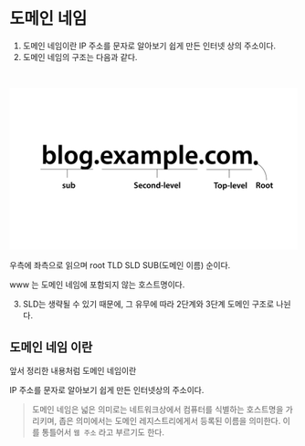 # 도메인 네임
1. 도메인 네임이란 IP 주소를 문자로 알아보기 쉽게 만든 인터넷 상의 주소이다.
2. 도메인 네임의 구조는 다음과 같다.

<br>

![도메인](./image/domain.png)

우측에 좌측으로 읽으며 root TLD SLD SUB(도메인 이름) 순이다.
  
www 는 도메인 네임에 포함되지 않는 호스트명이다.

3. SLD는 생략될 수 있기 때문에, 그 유무에 따라 2단계와 3단계 도메인 구조로 나뉜다.

## 도메인 네임 이란
앞서 정리한 내용처럼 도메인 네임이란  
  
IP 주소를 문자로 알아보기 쉽게 만든 인터넷상의 주소이다.

> 도메인 네임은 넓은 의미로는 네트워크상에서 컴퓨터를 식별하는 호스트명을 가리키며, 좁은 의미에서는 도메인 레지스트리에게서 등록된 이름을 의미한다. 이를 통틀어서 `웹 주소` 라고 부르기도 한다.
